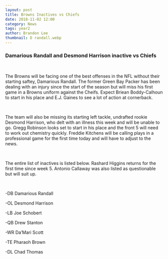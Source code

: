 ```yaml
---
layout: post
title: Browns Inactives vs Chiefs
date: 2018-11-02 12:00
category: News
tags: year2
author: Brandon Lee
thumbnail: D randall.webp
---
```


### Damarious Randall and Desmond Harrison inactive vs Chiefs

<br>

The Browns will be facing one of the best offenses in the NFL without their starting saftey, Damarious Randall. The former Green Bay Packer has been dealing with an injury since the start of the season but will miss his first game in a Browns uniform against the Cheifs. Expect Briean Boddy-Calhoun to start in his place and E.J. Gaines to see a lot of action at cornerback. 

<br>

The team will also be missing its starting left tackle, undrafted rookie Desmond Harrison, who delt with an illness this week and will be unable to go. Gregg Robinson looks set to start in his place and the front 5 will need to work out chemistry quickly. Freddie Kitchens will be calling plays in a professional game for the first time today and will have to adjust to the news.

<br>

The entire list of inactives is listed below. Rashard Higgins returns for the first time since week 5. Antonio Callaway was also listed as questionable but will suit up.

<br>

-DB Damarious Randall

-OL Desmond Harrison

-LB Joe Schobert

-QB Drew Stanton

-WR Da’Mari Scott

-TE Pharaoh Brown

-DL Chad Thomas

